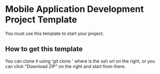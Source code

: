 # Mobile Application Development Project Template
You must use this template to start your project.

## How to get this template
You can clone it using 'git clone <url>' where <url> is the ssh url on the right, or you can click "Download ZIP" on the right and start from there.

